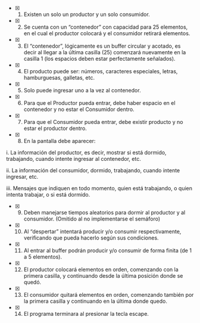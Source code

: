 - [x] 1. Existen un solo un productor y un solo consumidor.

- [x] 2. Se cuenta con un “contenedor” con capacidad para 25 elementos, en el cual el productor colocará y el consumidor retirará elementos.

- [x] 3. El “contenedor”, lógicamente es un buffer circular y acotado, es decir al llegar a la última casilla (25) comenzará nuevamente en la casilla 1 (los espacios deben estar perfectamente señalados).

- [x] 4. El producto puede ser: números, caracteres especiales, letras, hamburguesas, galletas, etc.

- [x] 5. Solo puede ingresar uno a la vez al contenedor.

- [x] 6. Para que el Productor pueda entrar, debe haber espacio en el contenedor y no estar el Consumidor dentro.

- [x] 7. Para que el Consumidor pueda entrar, debe existir producto y no estar el productor dentro.

- [x] 8. En la pantalla debe aparecer:

i.    La información del productor, es decir, mostrar si está dormido, trabajando, cuando intente ingresar al contenedor, etc.

ii.    La información del consumidor, dormido, trabajando, cuando intente ingresar, etc.

iii.    Mensajes que indiquen en todo momento, quien está trabajando, o quien intenta trabajar, o si está dormido.

- [x] 9.  Deben manejarse tiempos aleatorios para dormir al productor y al consumidor. (Omitido al no implementarse el semáforo)

- [x] 10.  Al “despertar” intentará producir y/o consumir respectivamente, verificando que pueda hacerlo según sus condiciones.

- [x] 11.  Al entrar al buffer podrán producir y/o consumir de forma finita (de 1 a 5 elementos).

- [x] 12.  El productor colocará elementos en orden, comenzando con la primera casilla, y continuando desde la última posición donde se quedó.

- [x] 13.  El consumidor quitará elementos en orden, comenzando también por la primera casilla y continuando en la última donde quedo.

- [x] 14.  El programa terminara al presionar la tecla escape.